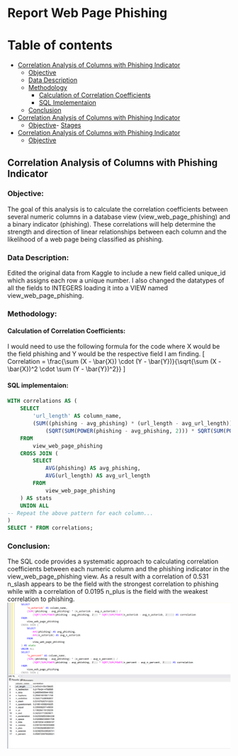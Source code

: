 # Report Web Page Phishing

# Table of contents 

- [Correlation Analysis of Columns with Phishing Indicator](#correlation-analysis-of-columns-with-phishing-indicator)
  - [Objective](#objective)
  - [Data Description](#data-description)
  - [Methodology](#methodology)
    - [Calculation of Correlation Coefficients](#calculation-of-correlation-coefficients)
    - [SQL Implementaion](#SQL-implementaion)
  - [Conclusion](#conclusion)
- [Correlation Analysis of Columns with Phishing Indicator](#correlation-analysis-of-columns-with-phishing-indicator)
  - [Objective](#objective)- [Stages](#stages)
- [Correlation Analysis of Columns with Phishing Indicator](#correlation-analysis-of-columns-with-phishing-indicator)
  - [Objective](#objective)

## Correlation Analysis of Columns with Phishing Indicator

### Objective:
The goal of this analysis is to calculate the correlation coefficients between several numeric columns in a database view (view_web_page_phishing) and a binary indicator (phishing). These correlations will help determine the strength and direction of linear relationships between each column and the likelihood of a web page being classified as phishing.

### Data Description:
Edited the original data from Kaggle to include a new field called unique_id which assigns each row a unique number. I also changed the datatypes of all the fields to INTEGERS loading it into a VIEW named view_web_page_phishing. 

### Methodology:

#### Calculation of Correlation Coefficients:
I would need to use the following formula for the code where X would be the field phishing and Y would be the respective field I am finding.
\[ Correlation = \frac{\sum (X - \bar{X}) \cdot (Y - \bar{Y})}{\sqrt{\sum (X - \bar{X})^2 \cdot \sum (Y - \bar{Y})^2}} \]

#### SQL implementaion:
```sql
WITH correlations AS (
    SELECT
        'url_length' AS column_name,
        (SUM((phishing - avg_phishing) * (url_length - avg_url_length)) / 
            (SQRT(SUM(POWER(phishing - avg_phishing, 2))) * SQRT(SUM(POWER(url_length - avg_url_length, 2))))) AS correlation
    FROM
        view_web_page_phishing
    CROSS JOIN (
        SELECT
            AVG(phishing) AS avg_phishing,
            AVG(url_length) AS avg_url_length
        FROM
            view_web_page_phishing
    ) AS stats
    UNION ALL
-- Repeat the above pattern for each column...
)
SELECT * FROM correlations;
```

### Conclusion:
The SQL code provides a systematic approach to calculating correlation coefficients between each numeric column and the phishing indicator in the view_web_page_phishing view. As a result with a correlation of 0.531 n_slash appears to be the field with the strongest correlation to phishing while with a correlation of 0.0195 n_plus is the field with the weakest correlation to phishing. 
![Results images](assets/images/results_1.png)
